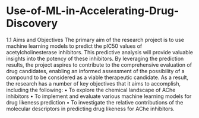 # Use-of-ML-in-Accelerating-Drug-Discovery

1.1 Aims and Objectives
The primary aim of the research project is to use machine learning models to predict the
pIC50 values of acetylcholinesterase inhibitors. This predictive analysis will provide valuable
insights into the potency of these inhibitors. By leveraging the prediction results,
the project aspires to contribute to the comprehensive evaluation of drug candidates,
enabling an informed assessment of the possibility of a compound to be considered as a
viable therapeutic candidate.
As a result, the research has a number of key objectives that it aims to accomplish,
including the following:
• To explore the chemical landscape of AChe inhibitors
• To implement and evaluate various machine learning models for drug likeness prediction
• To investigate the relative contributions of the molecular descriptors in predicting
drug likeness for AChe inhibitors.
